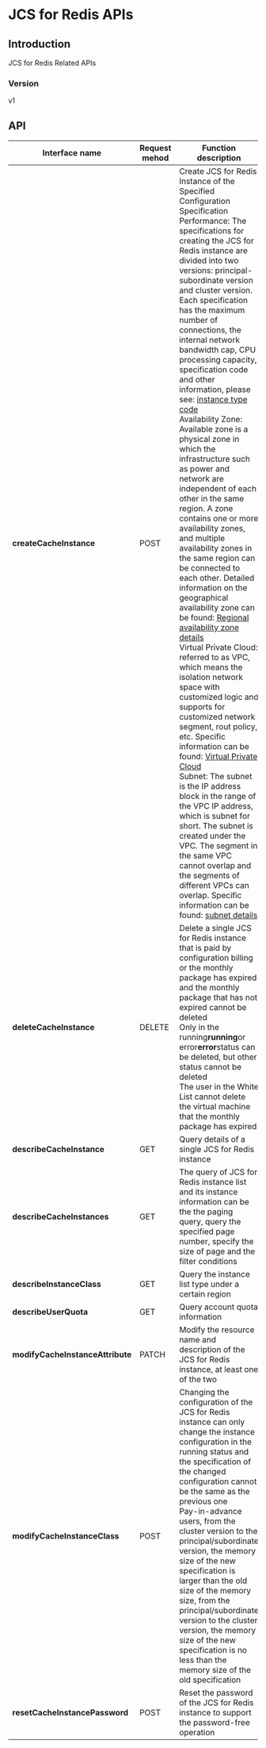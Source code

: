 # JCS for Redis APIs


## Introduction
JCS for Redis Related APIs


### Version
v1


## API
|Interface name|Request mehod|Function description|
|---|---|---|
|**createCacheInstance**|POST|Create JCS for Redis Instance of the Specified Configuration</br>Specification Performance: The specifications for creating the JCS for Redis instance are divided into two versions: principal-subordinate version and cluster version. Each specification has the maximum number of connections, the internal network bandwidth cap, CPU processing capacity, specification code and other information, please see: <a href="https://docs.jdcloud.com/cn/jcs-for-redis/specifications">instance type code</a></br>Availability Zone: Available zone is a physical zone in which the infrastructure such as power and network are independent of each other in the same region. A zone contains one or more availability zones, and multiple availability zones in the same region can be connected to each other. Detailed information on the geographical availability zone can be found: <a href="https://www.jdcloud.com/help/detail/2222/isCatalog/1">Regional availability zone details</a></br>Virtual Private Cloud: referred to as VPC, which means the isolation network space with customized logic and supports for customized network segment, rout policy, etc. Specific information can be found: <a href="https://docs.jdcloud.com/cn/virtual-private-cloud/vpc-features">Virtual Private Cloud</a></br>Subnet: The subnet is the IP address block in the range of the VPC IP address, which is subnet for short. The subnet is created under the VPC. The segment in the same VPC cannot overlap and the segments of different VPCs can overlap. Specific information can be found: <a href="https://docs.jdcloud.com/cn/virtual-private-cloud/subnet-features">subnet details</a></br>|
|**deleteCacheInstance**|DELETE|Delete a single JCS for Redis instance that is paid by configuration billing or the monthly package has expired and the monthly package that has not expired cannot be deleted</br>Only in the running<b>running</b>or error<b>error</b>status can be deleted, but other status cannot be deleted</br>The user in the White List cannot delete the virtual machine that the monthly package has expired</br>|
|**describeCacheInstance**|GET|Query details of a single JCS for Redis instance|
|**describeCacheInstances**|GET|The query of JCS for Redis instance list and its instance information can be the the paging query, query the specified page number, specify the size of page and the filter conditions|
|**describeInstanceClass**|GET|Query the instance list type under a certain region|
|**describeUserQuota**|GET|Query account quota information|
|**modifyCacheInstanceAttribute**|PATCH|Modify the resource name and description of the JCS for Redis instance, at least one of the two|
|**modifyCacheInstanceClass**|POST|Changing the configuration of the JCS for Redis instance can only change the instance configuration in the running status and the specification of the changed configuration cannot be the same as the previous one</br>Pay-in-advance users, from the cluster version to the principal/subordinate version, the memory size of the new specification is larger than the old size of the memory size, from the principal/subordinate version to the cluster version, the memory size of the new specification is no less than the memory size of the old specification</br>|
|**resetCacheInstancePassword**|POST|Reset the password of the JCS for Redis instance to support the password-free operation|
